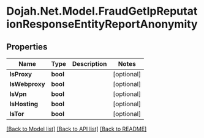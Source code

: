 # Dojah.Net.Model.FraudGetIpReputationResponseEntityReportAnonymity

## Properties

Name | Type | Description | Notes
------------ | ------------- | ------------- | -------------
**IsProxy** | **bool** |  | [optional] 
**IsWebproxy** | **bool** |  | [optional] 
**IsVpn** | **bool** |  | [optional] 
**IsHosting** | **bool** |  | [optional] 
**IsTor** | **bool** |  | [optional] 

[[Back to Model list]](../README.md#documentation-for-models) [[Back to API list]](../README.md#documentation-for-api-endpoints) [[Back to README]](../README.md)

